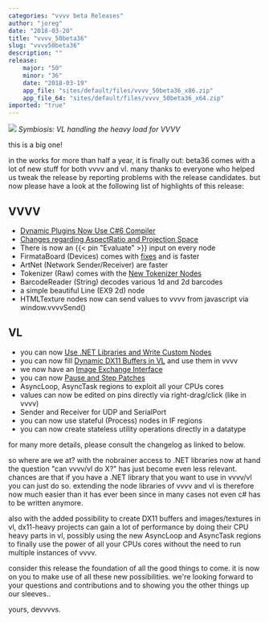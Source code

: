 ```yaml
---
categories: "vvvv beta Releases"
author: "joreg"
date: "2018-03-20"
title: "vvvv_50beta36"
slug: "vvvv50beta36"
description: ""
release: 
    major: "50"
    minor: "36"
    date: "2018-03-19"
    app_file: "sites/default/files/vvvv_50beta36_x86.zip"
    app_file_64: "sites/default/files/vvvv_50beta36_x64.zip"
imported: "true"
---
```



![](AsyncTaskDemo_2018.02.19-19.02.37.png)
*Symbiosis: VL handling the heavy load for VVVV*

this is a big one!

in the works for more than half a year, it is finally out: beta36 comes with a lot of new stuff for both vvvv and vl. many thanks to everyone who helped us tweak the release by reporting problems with the release candidates. but now please have a look at the following list of highlights of this release:

<!--{SPLIT()}-->
## VVVV
- [Dynamic Plugins Now Use C#6 Compiler](/blog/2017/c6-compiler-for-dynamic-plugins)
- [Changes regarding AspectRatio and Projection Space](/blog/2018/aspect-ratio-and-projection-space)
- There is now an {{< pin "Evaluate" >}} input on every node
- FirmataBoard (Devices) comes with [fixes](/blog/2017/firmata-updates-and-fixes) and is faster
- ArtNet (Network Sender/Receiver) are faster
- Tokenizer (Raw) comes with the [New Tokenizer Nodes](/blog/2017/new-tokenizer-nodes)
- BarcodeReader (String) decodes various 1d and 2d barcodes
- a simple beautiful Line (EX9 2d) node
- HTMLTexture nodes now can send values to vvvv from javascript via window.vvvvSend()
<!--~~~-->
## VL
- you can now [Use .NET Libraries and Write Custom Nodes](/blog/2017/vl-using-.net-libraries-and-writing-custom-nodes)
- you can now fill [Dynamic DX11 Buffers in VL](/blog/2018/dynamic-dx11-buffers-in-vl) and use them in vvvv
- we now have an [Image Exchange Interface](/blog/2018/vl-image-exchange-interface)
- you can now [Pause and Step Patches](/blog/2017/vl-one-frame-at-a-time) 
- AsyncLoop, AsyncTask regions to exploit all your CPUs cores
- values can now be edited on pins directly via right-drag/click (like in vvvv)
- Sender and Receiver for UDP and SerialPort
- you can now use stateful (Process) nodes in IF regions
- you can now create stateless utility operations directly in a datatype
<!--{SPLIT}-->

for many more details, please consult the changelog as linked to below.

so where are we at? with the nobrainer access to .NET libraries now at hand the question "can vvvv/vl do X?" has just become even less relevant. chances are that if you have a .NET library that you want to use in vvvv/vl you can just do so. extending the node libraries of vvvv and vl is therefore now much easier than it has ever been since in many cases not even c# has to be written anymore. 

also with the added possibility to create DX11 buffers and images/textures in vl, dx11-heavy projects can gain a lot of performance by doing their CPU heavy parts in vl, possibly using the new AsyncLoop and AsyncTask regions to finally use the power of all your CPUs cores without the need to run multiple instances of vvvv. 

consider this release the foundation of all the good things to come. it is now on you to make use of all these new possibilities. we're looking forward to your questions and contributions and to showing you the other things up our sleeves..

yours,
devvvvs.